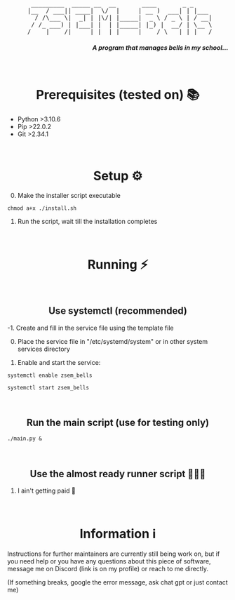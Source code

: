<pre align="center">
  _________  _____ __  __       ____       _ _     
 |__  / ___|| ____|  \/  |     | __ )  ___| | |___ 
   / /\___ \|  _| | |\/| |_____|  _ \ / _ \ | / __|
  / /_ ___) | |___| |  | |_____| |_) |  __/ | \__ \
 /____|____/|_____|_|  |_|     |____/ \___|_|_|___/
</pre>

<h5 align="right"> A program that manages bells in my school...</h1>

<br>
<h1 align="center">Prerequisites (tested on) 📚</h1>

- Python >3.10.6
- Pip >22.0.2
- Git >2.34.1

<br>
<h1 align="center">Setup ⚙️</h1>

0. Make the installer script executable

```shell
chmod a+x ./install.sh
```

1. Run the script, wait till the installation completes


<br>
<h1 align="center">Running ⚡</h2>


<br>
<h2 align="center">Use systemctl (recommended)</h2>

-1. Create and fill in the service file using the template file

0. Place the service file in "/etc/systemd/system" or in other system services directory

1. Enable and start the service:

```shell
systemctl enable zsem_bells
```
```shell
systemctl start zsem_bells
```

<br>
<h2 align="center">Run the main script (use for testing only)</h2>

```shell
./main.py &
```

<br>
<h2 align="center">Use the almost ready runner script 🧙🏻‍♂️</h2>

1. I ain't getting paid 🗿


<br>
<h1 align="center">Information ℹ️</h1>

Instructions for further maintainers are currently still being work on, but if you need help or you have any questions about this piece of software, message me on Discord (link is on my profile) or reach to me directly.

(If something breaks, google the error message, ask chat gpt or just contact me)